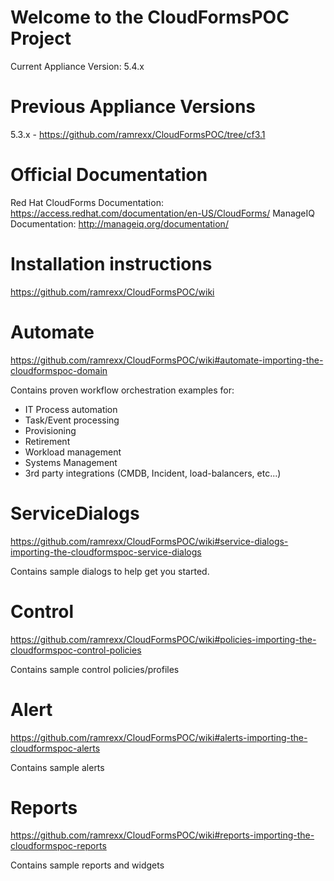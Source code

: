 Welcome to the CloudFormsPOC Project
====================================
Current Appliance Version: 5.4.x

Previous Appliance Versions
====================================
5.3.x - https://github.com/ramrexx/CloudFormsPOC/tree/cf3.1

Official Documentation
====================================
Red Hat CloudForms Documentation: https://access.redhat.com/documentation/en-US/CloudForms/
ManageIQ Documentation: http://manageiq.org/documentation/

Installation instructions
====================================
https://github.com/ramrexx/CloudFormsPOC/wiki


Automate 
========================
https://github.com/ramrexx/CloudFormsPOC/wiki#automate-importing-the-cloudformspoc-domain

Contains proven workflow orchestration examples for:
  - IT Process automation
  - Task/Event processing
  - Provisioning
  - Retirement
  - Workload management
  - Systems Management
  - 3rd party integrations (CMDB, Incident, load-balancers, etc...)


ServiceDialogs
==============
https://github.com/ramrexx/CloudFormsPOC/wiki#service-dialogs-importing-the-cloudformspoc-service-dialogs

Contains sample dialogs to help get you started.


Control
=======
https://github.com/ramrexx/CloudFormsPOC/wiki#policies-importing-the-cloudformspoc-control-policies

Contains sample control policies/profiles


Alert
=====
https://github.com/ramrexx/CloudFormsPOC/wiki#alerts-importing-the-cloudformspoc-alerts

Contains sample alerts

Reports
=======
https://github.com/ramrexx/CloudFormsPOC/wiki#reports-importing-the-cloudformspoc-reports

Contains sample reports and widgets
